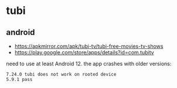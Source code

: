 # tubi

## android

- https://apkmirror.com/apk/tubi-tv/tubi-free-movies-tv-shows
- https://play.google.com/store/apps/details?id=com.tubitv

need to use at least Android 12. the app crashes with older versions:

~~~
7.24.0 tubi does not work on rooted device
5.9.1 pass
~~~
